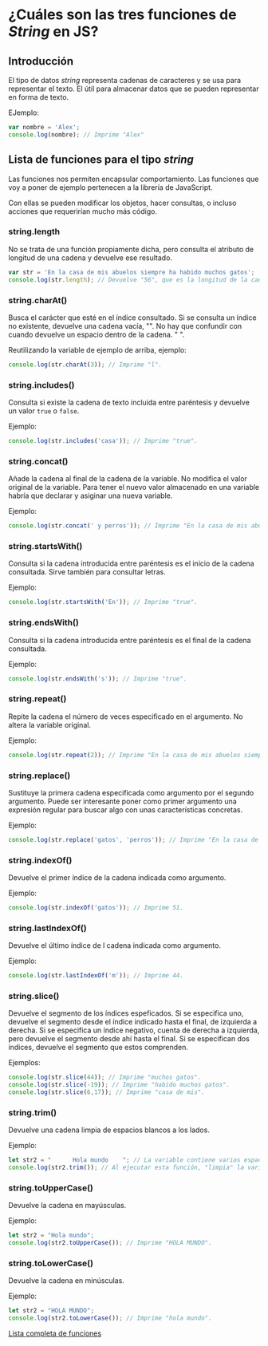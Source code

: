 # ¿Cuáles son las tres funciones de *String* en JS?

## Introducción
El tipo de datos *string* representa cadenas de caracteres y se usa para representar el texto. El útil para almacenar datos que se pueden representar en forma de texto.

EJemplo:

```JavaScript
var nombre = 'Alex';
console.log(nombre); // Imprime "Alex"
```

## Lista de funciones para el tipo *string*

Las funciones nos permiten encapsular comportamiento. Las funciones que voy a poner de ejemplo pertenecen a la librería de JavaScript.

Con ellas se pueden modificar los objetos, hacer consultas, o incluso acciones que requerirían mucho más código.

### string.length

No se trata de una función propiamente dicha, pero consulta el atributo de longitud de una cadena y devuelve ese resultado.

```JavaScript
var str = 'En la casa de mis abuelos siempre ha habido muchos gatos';
console.log(str.length); // Devuelve "56", que es la longitud de la cadena.

```

### string.charAt()

Busca el carácter que esté en el índice consultado. Si se consulta un índice no existente, devuelve una cadena vacía, "". No hay que confundir con cuando devuelve un espacio dentro de la cadena. " ".

Reutilizando la variable de ejemplo de arriba, ejemplo:

```JavaScript
console.log(str.charAt(3)); // Imprime "l".
```

### string.includes()

Consulta si existe la cadena de texto incluida entre paréntesis y devuelve un valor `true` o `false`.

Ejemplo:

```JavaScript
console.log(str.includes('casa')); // Imprime "true".
```

### string.concat()

Añade la cadena al final de la cadena de la variable. No modifica el valor original de la variable. Para tener el nuevo valor almacenado en una variable habría que declarar y asiginar una nueva variable.

Ejemplo:

```JavaScript
console.log(str.concat(' y perros')); // Imprime "En la casa de mis abuelos siempre ha habido muchos gatos y perros"
```

### string.startsWith()

Consulta si la cadena introducida entre paréntesis es el inicio de la cadena consultada. Sirve también para consultar letras.

Ejemplo:

```JavaScript
console.log(str.startsWith('En')); // Imprime "true".
```

### string.endsWith()

Consulta si la cadena introducida entre paréntesis es el final de la cadena consultada.

Ejemplo:

```JavaScript
console.log(str.endsWith('s')); // Imprime "true".
```

### string.repeat()

Repite la cadena el número de veces especificado en el argumento. No altera la variable original.

Ejemplo:

```JavaScript
console.log(str.repeat(2)); // Imprime "En la casa de mis abuelos siempre ha habido muchos gatosEn la casa de mis abuelos siempre ha habido muchos gatos".
```

### string.replace()

Sustituye la primera cadena especificada como argumento por el segundo argumento. Puede ser interesante poner como primer argumento una expresión regular para buscar algo con unas características concretas.

Ejemplo:

```JavaScript
console.log(str.replace('gatos', 'perros')); // Imprime "En la casa de mis abuelos siempre ha habido muchos perros".
```

### string.indexOf()

Devuelve el primer índice de la cadena indicada como argumento.

Ejemplo:

```JavaScript
console.log(str.indexOf('gatos')); // Imprime 51.
```

### string.lastIndexOf()

Devuelve el último índice de l cadena indicada como argumento.

Ejemplo:
```JavaScript
console.log(str.lastIndexOf('m')); // Imprime 44.
```

### string.slice()

Devuelve el segmento de los índices espeficados. Si se especifica uno, devuelve el segmento desde el índice indicado hasta el final, de izquierda a derecha. Si se especifica un índice negativo, cuenta de derecha a izquierda, pero devuelve el segmento desde ahí hasta el final. Si se especifican dos índices, devuelve el segmento que estos comprenden.

Ejemplos:


```JavaScript
console.log(str.slice(44)); // Imprime "muchos gatos".
console.log(str.slice(-19)); // Imprime "habido muchos gatos".
console.log(str.slice(6,17)); // Imprime "casa de mis".

```

### string.trim()

Devuelve una cadena limpia de espacios blancos a los lados.

Ejemplo:

```JavaScript
let str2 = "      Hola mundo    "; // La variable contiene varios espacios blancos a la izquierda y a la derecha.
console.log(str2.trim()); // Al ejecutar esta función, "limpia" la variable de espacios inservibles. Imprime: "Hola mundo".
```

### string.toUpperCase()

Devuelve la cadena en mayúsculas.

Ejemplo:

```JavaScript
let str2 = "Hola mundo";
console.log(str2.toUpperCase()); // Imprime "HOLA MUNDO".
```

### string.toLowerCase()

Devuelve la cadena en minúsculas.

Ejemplo:
```JavaScript
let str2 = "HOLA MUNDO";
console.log(str2.toLowerCase()); // Imprime "hola mundo".
```



[Lista completa de funciones](https://www.w3schools.com/jsref/jsref_obj_string.asp)